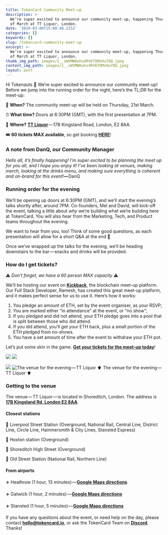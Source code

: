 ```yaml
---
title: TokenCard Community Meet-up
description: >-
  We’re super excited to announce our community meet-up, happening Thursday 21st
  of March at TT Liquor, London.
date: '2019-03-06T15:00:48.225Z'
categories: []
keywords: []
slug: /tokencard-community-meet-up
excerpt: >-
  We’re super excited to announce our community meet-up, happening Thursday 21st
  of March at TT Liquor, London.
thumb_img_path: images/1__sWVMWKwhs4RV6TDMnOu7QQ.jpeg
content_img_path: images/1__sWVMWKwhs4RV6TDMnOu7QQ.jpeg
layout: post
---
```



Hi Tokenauts 👋 We’re super excited to announce our community meet-up! Before we jump into the running order for the night, here’s the TL;DR for the meet-up:

📅 **When?** The community meet-up will be held on Thursday, 21st March.

⏰ **What time?** Doors at 6:30PM (GMT), with the first presentation at 7PM.

📍 **Where?** [**TT Liquor**](https://goo.gl/maps/p8pMCN5BK8G2) — 17B Kingsland Road, London, E2 8AA.

🎟 **60 tickets MAX available**, so get booking [**HERE**](https://kickback.events/event/0x5bdb6c02ed135f9182241912b69efd76b6859892)!

### A note from DanQ, our Community Manager

_Hello all, it’s finally happening! I’m super excited to be planning the meet up for you all, and I hope you enjoy it! I’ve been looking at venues, making merch, looking at the drinks menu, and making sure everything is coherent and on-brand for this event!_**—** DanQ

### Running order for the evening

We’ll be opening up doors at 6:30PM (GMT), and we’ll start the evening’s talks shortly after, around 7PM. Co-founders, Mel and David, will kick-off the event, talking a little about _why_ we’re building what we’re building here at TokenCard. You will also hear from the Marketing, Tech, and Product teams throughout the evening.

We want to hear from you, too! Think of some good questions, as each presentation will allow for a short Q&A at the end 🤔

Once we’ve wrapped up the talks for the evening, we’ll be heading downstairs to the bar — snacks and drinks will be provided.

### How do I get tickets?

⚠️ _Don’t forget, we have a 60 person MAX capacity_ ⚠️

We’ll be hosting our event on [**Kickback**](https://kickback.events/event/0x5bdb6c02ed135f9182241912b69efd76b6859892), the blockchain meet-up platform. Our Full Stack Developer, Ramesh, has created this great meet-up platform, and it makes perfect sense for us to use it. Here’s how it works:

1.  You pledge an amount of ETH, set by the event organiser, as your RSVP;
2.  You are marked either “in attendance” at the event, or “no show”;
3.  If you pledged and did not attend, your ETH pledge goes into a pool that is split between those who did attend.
4.  If you did attend, you’ll get your ETH back, plus a small portion of the ETH pledged from no-shows.
5.  You have a set amount of time after the event to withdraw your ETH pot.

Let’s put some skin in the game. [**Get your tickets for the meet-up today**](https://kickback.events/event/0x5bdb6c02ed135f9182241912b69efd76b6859892)!

![](images/1__0cLvZldq2RTGoGaEUbG2tQ.jpeg)
![](images/1__45JBmRcbvI7xPpDxSVmQCQ.jpeg)

![](images/1__OdfoAlg9mslUTV8zZHos__g.jpeg)
![The venue for the evening — TT Liquor ⬆️](images/1__9kdaHcXbWqUZySKGsOw27Q.jpeg)
The venue for the evening — TT Liquor ⬆️

### Getting to the venue

The venue — TT Liquor — is located in Shoreditch, London. The address is [**17B Kingsland Rd, London E2 8AA**](https://goo.gl/maps/p8pMCN5BK8G2).

#### Closest stations

🚋 Liverpool Street Station (Overground, National Rail, Central Line, District Line, Circle Line, Hammersmith & City Lines, Stansted Express)

🚋 Hoxton station (Overground)

🚋 Shoreditch High Street (Overground)

🚋 Old Street Station (National Rail, Northern Line)

#### From airports

✈️ Heathrow (1 hour, 13 minutes) — [**Google Maps directions**](https://www.google.com/maps/dir/Heathrow+Terminals+2+%26+3,+Wellington+Rd,+Middlesex,+Longford,+Hounslow+TW6+1JH/TT+Liquor,+Kingsland+Road,+London/@51.4955649,-0.3356906,12z/data=!3m1!4b1!4m14!4m13!1m5!1m1!1s0x487673cb44cf859f:0x5c3dc023a7f95902!2m2!1d-0.4527323!2d51.4716156!1m5!1m1!1s0x48761cbbb1281131:0x3dc1b10a7f263834!2m2!1d-0.078088!2d51.528653!3e3)

✈️ Gatwick (1 hour, 2 minutes) — [**Google Maps directions**](https://www.google.com/maps/dir/Gatwick+Airport,+LGW+%28LGW%29,+Horley,+Gatwick/TT+Liquor,+Kingsland+Road,+London/@51.3424441,-0.3899133,10z/data=!3m1!4b1!4m14!4m13!1m5!1m1!1s0x4875efde7d1f391b:0x59dda4bf018973ff!2m2!1d-0.1820629!2d51.1536621!1m5!1m1!1s0x48761cbbb1281131:0x3dc1b10a7f263834!2m2!1d-0.078088!2d51.528653!3e3)

✈️ Stansted (1 hour, 5 minutes) — [**Google Maps directions**](https://www.google.com/maps/dir/London+Stansted+Airport,+Bassingbourn+Rd,+Stansted+CM24+1QW/TT+Liquor,+Kingsland+Road,+London/@51.7099325,-0.1889622,10z/data=!3m1!4b1!4m14!4m13!1m5!1m1!1s0x487604b8a52a1bb7:0x30a4d0976b352648!2m2!1d0.2388661!2d51.8860181!1m5!1m1!1s0x48761cbbb1281131:0x3dc1b10a7f263834!2m2!1d-0.078088!2d51.528653!3e3)

If you have any questions about the event, or need help on the day, please contact [**hello@tokencard.io**](mailto:hello@tokencard.io), or ask the TokenCard Team on [**Discord**](https://discord.gg/RhxpjpX). Thanks!
